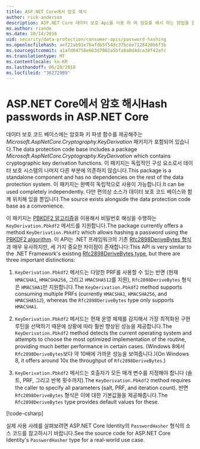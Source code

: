 ```yaml
---
title: ASP.NET Core에서 암호 해시
author: rick-anderson
description: ASP.NET Core 데이터 보호 Api를 사용 하 여 암호를 해시 하는 방법을 알아봅니다.
ms.author: riande
ms.date: 10/14/2016
uid: security/data-protection/consumer-apis/password-hashing
ms.openlocfilehash: aef22ab91e76afdb5f54dc37bcee7128420b6f3b
ms.sourcegitcommit: a1afd04758e663d7062a5bfa8a0d4dca38f42afc
ms.translationtype: MT
ms.contentlocale: ko-KR
ms.lasthandoff: 06/20/2018
ms.locfileid: "36272989"
---
```

# <a name="hash-passwords-in-aspnet-core"></a><span data-ttu-id="8317f-103">ASP.NET Core에서 암호 해시</span><span class="sxs-lookup"><span data-stu-id="8317f-103">Hash passwords in ASP.NET Core</span></span>

<span data-ttu-id="8317f-104">데이터 보호 코드 베이스에는 암호화 키 파생 함수를 제공해주는 *Microsoft.AspNetCore.Cryptography.KeyDerivation* 패키지가 포함되어 있습니다.</span><span class="sxs-lookup"><span data-stu-id="8317f-104">The data protection code base includes a package *Microsoft.AspNetCore.Cryptography.KeyDerivation* which contains cryptographic key derivation functions.</span></span> <span data-ttu-id="8317f-105">이 패키지는 독립적인 구성 요소로서 데이터 보호 시스템의 나머지 다른 부분에 의존하지 않습니다.</span><span class="sxs-lookup"><span data-stu-id="8317f-105">This package is a standalone component and has no dependencies on the rest of the data protection system.</span></span> <span data-ttu-id="8317f-106">이 패키지는 완벽히 독립적으로 사용이 가능합니다.</span><span class="sxs-lookup"><span data-stu-id="8317f-106">It can be used completely independently.</span></span> <span data-ttu-id="8317f-107">다만 편의상 소스가 데이터 보호 코드 베이스와 함께 위치해 있을 뿐입니다.</span><span class="sxs-lookup"><span data-stu-id="8317f-107">The source exists alongside the data protection code base as a convenience.</span></span>

<span data-ttu-id="8317f-108">이 패키지는 [PBKDF2 알고리즘](https://tools.ietf.org/html/rfc2898#section-5.2)을 이용해서 비밀번호 해싱을 수행하는 `KeyDerivation.Pbkdf2` 메서드를 지원합니다.</span><span class="sxs-lookup"><span data-stu-id="8317f-108">The package currently offers a method `KeyDerivation.Pbkdf2` which allows hashing a password using the [PBKDF2 algorithm](https://tools.ietf.org/html/rfc2898#section-5.2).</span></span> <span data-ttu-id="8317f-109">이 API는 .NET 프레임워크의 기존 [Rfc2898DeriveBytes 형식](/dotnet/api/system.security.cryptography.rfc2898derivebytes)과 매우 유사하지만, 세 가지 중요한 차이점이 존재합니다:</span><span class="sxs-lookup"><span data-stu-id="8317f-109">This API is very similar to the .NET Framework's existing [Rfc2898DeriveBytes type](/dotnet/api/system.security.cryptography.rfc2898derivebytes), but there are three important distinctions:</span></span>

1. <span data-ttu-id="8317f-110">`KeyDerivation.Pbkdf2` 메서드는 다양한 PRF를 사용할 수 있는 반면 (현재 `HMACSHA1`, `HMACSHA256`, 그리고 `HMACSHA512`를 지원), `Rfc2898DeriveBytes` 형식은 `HMACSHA1`만 지원합니다.</span><span class="sxs-lookup"><span data-stu-id="8317f-110">The `KeyDerivation.Pbkdf2` method supports consuming multiple PRFs (currently `HMACSHA1`, `HMACSHA256`, and `HMACSHA512`), whereas the `Rfc2898DeriveBytes` type only supports `HMACSHA1`.</span></span>

2. <span data-ttu-id="8317f-111">`KeyDerivation.Pbkdf2` 메서드는 현재 운영 체제를 감지해서 가장 최적화된 구현 루틴을 선택하기 때문에 상황에 따라 훨씬 향상된 성능을 제공합니다.</span><span class="sxs-lookup"><span data-stu-id="8317f-111">The `KeyDerivation.Pbkdf2` method detects the current operating system and attempts to choose the most optimized implementation of the routine, providing much better performance in certain cases.</span></span> <span data-ttu-id="8317f-112">(Windows 8에서 `Rfc2898DeriveBytes`보다 약 10배에 가까운 성능을 보여줍니다.)</span><span class="sxs-lookup"><span data-stu-id="8317f-112">(On Windows 8, it offers around 10x the throughput of `Rfc2898DeriveBytes`.)</span></span>

3. <span data-ttu-id="8317f-113">`KeyDerivation.Pbkdf2` 메서드는 호출자가 모든 매개 변수를 지정해야 합니다 (솔트, PRF, 그리고 반복 횟수까지).</span><span class="sxs-lookup"><span data-stu-id="8317f-113">The `KeyDerivation.Pbkdf2` method requires the caller to specify all parameters (salt, PRF, and iteration count).</span></span> <span data-ttu-id="8317f-114">반면 `Rfc2898DeriveBytes` 형식은 이에 대한 기본값들을 제공해줍니다.</span><span class="sxs-lookup"><span data-stu-id="8317f-114">The `Rfc2898DeriveBytes` type provides default values for these.</span></span>

[!code-csharp[](password-hashing/samples/passwordhasher.cs)]

<span data-ttu-id="8317f-115">실제 사용 사례를 살펴보려면 ASP.NET Core Identity의 `PasswordHasher` 형식의 소스 코드를 참고하시기 바랍니다.</span><span class="sxs-lookup"><span data-stu-id="8317f-115">See the source code for ASP.NET Core Identity's `PasswordHasher` type for a real-world use case.</span></span>

